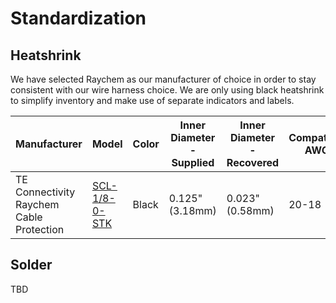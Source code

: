 # Standardization

## Heatshrink

We have selected Raychem as our manufacturer of choice in order to stay consistent with our wire harness choice. We are only using black heatshrink to simplify inventory and make use of separate indicators and labels.

|               Manufacturer               |                                                            Model                                                            | Color | Inner Diameter - Supplied | Inner Diameter - Recovered | Compatible AWG |
| ---------------------------------------- | --------------------------------------------------------------------------------------------------------------------------- | ----- | ------------------------- | -------------------------- | -------------- |
| TE Connectivity Raychem Cable Protection | [SCL-1/8-0-STK](https://www.digikey.com/en/products/detail/te-connectivity-raychem-cable-protection/SCL-1-8-0-STK/12140872) | Black | 0.125" (3.18mm)           | 0.023" (0.58mm)            | 20-18          |

## Solder

TBD
